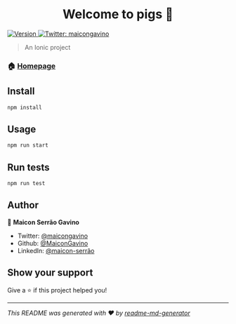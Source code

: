 <h1 align="center">Welcome to pigs 👋</h1>
<p>
  <a href="https://www.npmjs.com/package/pigs" target="_blank">
    <img alt="Version" src="https://img.shields.io/npm/v/pigs.svg">
  </a>
  <a href="https://twitter.com/maicongavino" target="_blank">
    <img alt="Twitter: maicongavino" src="https://img.shields.io/twitter/follow/maicongavino.svg?style=social" />
  </a>
</p>

> An Ionic project

### 🏠 [Homepage](https:github.com/MaiconGavino/pigs.git)

## Install

```sh
npm install
```

## Usage

```sh
npm run start
```

## Run tests

```sh
npm run test
```

## Author

👤 **Maicon Serrão Gavino**

* Twitter: [@maicongavino](https://twitter.com/maicongavino)
* Github: [@MaiconGavino](https://github.com/MaiconGavino)
* LinkedIn: [@maicon-serrão](https://linkedin.com/in/maicon-serrão)

## Show your support

Give a ⭐️ if this project helped you!

***
_This README was generated with ❤️ by [readme-md-generator](https://github.com/kefranabg/readme-md-generator)_
